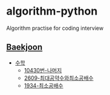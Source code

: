 # algorithm-python
Algorithm practise for coding interview

## [Baekjoon](https://www.acmicpc.net/)
* [수학](https://github.com/jinlongbin/algorithm-python/tree/main/Baekjoon/%EC%88%98%ED%95%99)
  * [10430번-나머지](https://github.com/jinlongbin/algorithm-python/blob/main/Baekjoon/%EC%88%98%ED%95%99/10430-%EB%82%98%EB%A8%B8%EC%A7%80.md)
  * [2609-최대공약수와최소공배수]()
  * [1934-최소공배수]()